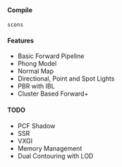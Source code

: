 #### Compile

`scons`

#### Features
- Basic Forward Pipeline
- Phong Model
- Normal Map
- Directional, Point and Spot Lights
- PBR with IBL
- Cluster Based Forward+

#### TODO
- PCF Shadow
- SSR
- VXGI
- Memory Management
- Dual Contouring with LOD